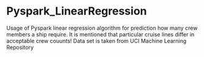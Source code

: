 # Pyspark_LinearRegression

Usage of Pyspark linear regression algorithm for prediction how many crew members a ship require. It is mentioned that particular cruise lines differ in acceptable crew couunts! 
Data set is taken from UCI Machine Learning Repository
